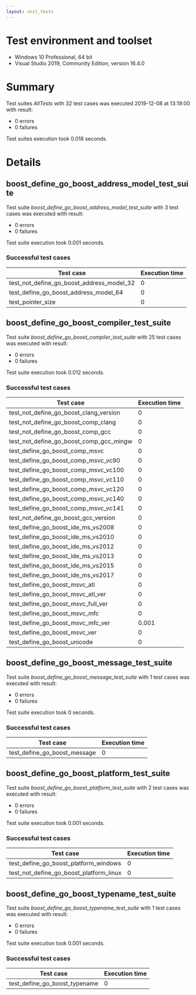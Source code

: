 ```yaml
---
layout: unit_tests
---
```


# Test environment and toolset 

* Windows 10 Professional, 64 bit
* Visual Studio 2019, Community Edition, version 16.4.0

# Summary

Test suites *AllTests* with 32 test cases was executed 2019-12-08 at 13:19:00 with result:

* 0 errors
* 0 failures

Test suites execution took 0.018 seconds.

# Details

## boost_define_go_boost_address_model_test_suite

Test suite *boost_define_go_boost_address_model_test_suite* with 3 test cases was executed with result:

* 0 errors
* 0 failures

Test suite execution took 0.001 seconds.

### Successful test cases

Test case|Execution time
-|-
test_not_define_go_boost_address_model_32 | 0
test_define_go_boost_address_model_64 | 0
test_pointer_size | 0

## boost_define_go_boost_compiler_test_suite

Test suite *boost_define_go_boost_compiler_test_suite* with 25 test cases was executed with result:

* 0 errors
* 0 failures

Test suite execution took 0.012 seconds.

### Successful test cases

Test case|Execution time
-|-
test_not_define_go_boost_clang_version | 0
test_not_define_go_boost_comp_clang | 0
test_not_define_go_boost_comp_gcc | 0
test_not_define_go_boost_comp_gcc_mingw | 0
test_define_go_boost_comp_msvc | 0
test_define_go_boost_comp_msvc_vc90 | 0
test_define_go_boost_comp_msvc_vc100 | 0
test_define_go_boost_comp_msvc_vc110 | 0
test_define_go_boost_comp_msvc_vc120 | 0
test_define_go_boost_comp_msvc_vc140 | 0
test_define_go_boost_comp_msvc_vc141 | 0
test_not_define_go_boost_gcc_version | 0
test_define_go_boost_ide_ms_vs2008 | 0
test_define_go_boost_ide_ms_vs2010 | 0
test_define_go_boost_ide_ms_vs2012 | 0
test_define_go_boost_ide_ms_vs2013 | 0
test_define_go_boost_ide_ms_vs2015 | 0
test_define_go_boost_ide_ms_vs2017 | 0
test_define_go_boost_msvc_atl | 0
test_define_go_boost_msvc_atl_ver | 0
test_define_go_boost_msvc_full_ver | 0
test_define_go_boost_msvc_mfc | 0
test_define_go_boost_msvc_mfc_ver | 0.001
test_define_go_boost_msvc_ver | 0
test_define_go_boost_unicode | 0

## boost_define_go_boost_message_test_suite

Test suite *boost_define_go_boost_message_test_suite* with 1 test cases was executed with result:

* 0 errors
* 0 failures

Test suite execution took 0 seconds.

### Successful test cases

Test case|Execution time
-|-
test_define_go_boost_message | 0

## boost_define_go_boost_platform_test_suite

Test suite *boost_define_go_boost_platform_test_suite* with 2 test cases was executed with result:

* 0 errors
* 0 failures

Test suite execution took 0.001 seconds.

### Successful test cases

Test case|Execution time
-|-
test_define_go_boost_platform_windows | 0
test_not_define_go_boost_platform_linux | 0

## boost_define_go_boost_typename_test_suite

Test suite *boost_define_go_boost_typename_test_suite* with 1 test cases was executed with result:

* 0 errors
* 0 failures

Test suite execution took 0.001 seconds.

### Successful test cases

Test case|Execution time
-|-
test_define_go_boost_typename | 0
